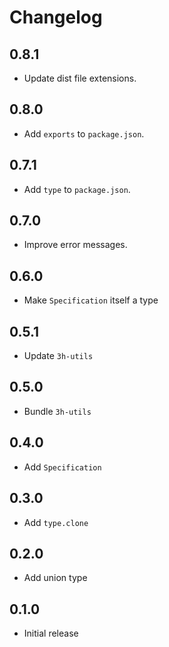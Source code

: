 # Changelog

## 0.8.1

- Update dist file extensions.

## 0.8.0

- Add `exports` to `package.json`.

## 0.7.1

- Add `type` to `package.json`.

## 0.7.0

- Improve error messages.

## 0.6.0

- Make `Specification` itself a type

## 0.5.1

- Update `3h-utils`

## 0.5.0

- Bundle `3h-utils`

## 0.4.0

- Add `Specification`

## 0.3.0

- Add `type.clone`

## 0.2.0

- Add union type

## 0.1.0

- Initial release
